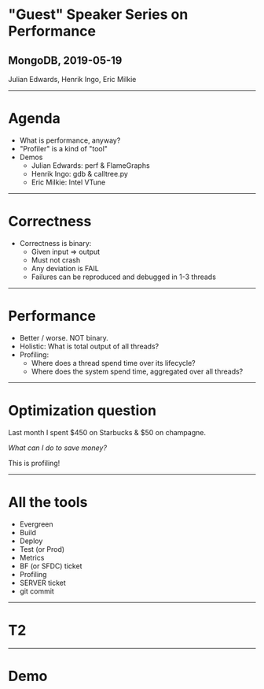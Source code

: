 # "Guest" Speaker Series on Performance

## MongoDB, 2019-05-19

Julian Edwards, Henrik Ingo, Eric Milkie

-----

# Agenda

- What is performance, anyway?
- "Profiler" is a kind of "tool"
- Demos
  - Julian Edwards: perf & FlameGraphs
  - Henrik Ingo: gdb & calltree.py
  - Eric Milkie: Intel VTune

-----

# Correctness

* Correctness is binary:
  * Given input => output
  * Must not crash
  * Any deviation is FAIL
  * Failures can be reproduced and debugged in 1-3 threads

-----
# Performance

* Better / worse. NOT binary.
* Holistic: What is total output of all threads?
* Profiling:
  * Where does a thread spend time over its lifecycle?
  * Where does the system spend time, aggregated over all threads?

-----
# Optimization question

Last month I spent $450 on Starbucks & $50 on champagne.

*What can I do to save money?*

This is profiling!

-----
# All the tools

* Evergreen
* Build
* Deploy
* Test (or Prod)
* Metrics
* BF (or SFDC) ticket
* Profiling
* SERVER ticket
* git commit


-----
# T2


-----
# Demo

